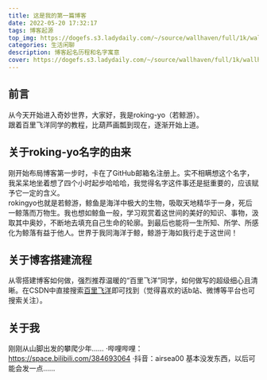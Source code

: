 ```yaml
---
title: 这是我的第一篇博客
date: 2022-05-20 17:32:17
tags: 博客起源
top_img: https://dogefs.s3.ladydaily.com/~/source/wallhaven/full/1k/wallhaven-1k6ljv.jpg?w=2560&h=1440&fmt=webp
categories: 生活闲聊
description: 博客起名历程和名字寓意
cover: https://dogefs.s3.ladydaily.com/~/source/wallhaven/full/1k/wallhaven-1k6ljv.jpg?w=2560&h=1440&fmt=webp
---
```


## 前言

从今天开始进入奇妙世界，大家好，我是roking-yo（若鲸游）。<br />
跟着百里飞洋同学的教程，比葫芦画瓢到现在，逐渐开始上道。

## 关于roking-yo名字的由来

刚开始布局博客第一步时，卡在了GitHub邮箱名注册上。实不相瞒想这个名字，我呆呆地坐着想了四个小时起步哈哈哈，我觉得名字这件事还是挺重要的，应该赋予它一定的含义。<br />
rokingyo也就是若鲸游，鲸鱼是海洋中极大的生物，吸取天地精华于一身，死后一鲸落而万物生。我也想如鲸鱼一般，学习观赏着这世间的美好的知识、事物，汲取其中奥妙，不断地去填充自己生命的轮廓。到最后也能将一生所知、所学、所感化为鲸落有益于他人。世界于我同海洋于鲸，鲸游于海如我行走于这世间！

## 关于博客搭建流程

从零搭建博客如何做，强烈推荐温暖的“百里飞洋”同学，如何做写的超级细心且清晰。在CSDN中直接搜索[百里飞洋](https://blog.csdn.net/qq_51513895?type=blog)即可找到（觉得喜欢的话b站、微博等平台也可搜索关注）。

## 关于我

刚刚从山脚出发的攀爬少年……
    ·哔哩哔哩：https://space.bilibili.com/384693064
    ·抖音：airsea00
基本没发东西，以后可能会发一点……